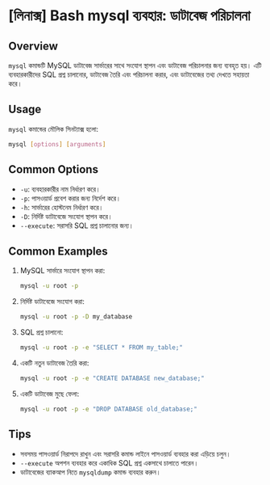 # [লিনাক্স] Bash mysql ব্যবহার: ডাটাবেজ পরিচালনা

## Overview
`mysql` কমান্ডটি MySQL ডাটাবেজ সার্ভারের সাথে সংযোগ স্থাপন এবং ডাটাবেজ পরিচালনার জন্য ব্যবহৃত হয়। এটি ব্যবহারকারীদের SQL প্রশ্ন চালানোর, ডাটাবেজ তৈরি এবং পরিচালনা করার, এবং ডাটাবেজের তথ্য দেখতে সহায়তা করে।

## Usage
`mysql` কমান্ডের মৌলিক সিনট্যাক্স হলো:

```bash
mysql [options] [arguments]
```

## Common Options
- `-u`: ব্যবহারকারীর নাম নির্ধারণ করে।
- `-p`: পাসওয়ার্ড প্রবেশ করার জন্য নির্দেশ করে। 
- `-h`: সার্ভারের হোস্টনেম নির্ধারণ করে।
- `-D`: নির্দিষ্ট ডাটাবেজে সংযোগ স্থাপন করে।
- `--execute`: সরাসরি SQL প্রশ্ন চালানোর জন্য।

## Common Examples
1. MySQL সার্ভারে সংযোগ স্থাপন করা:
   ```bash
   mysql -u root -p
   ```

2. নির্দিষ্ট ডাটাবেজে সংযোগ করা:
   ```bash
   mysql -u root -p -D my_database
   ```

3. SQL প্রশ্ন চালানো:
   ```bash
   mysql -u root -p -e "SELECT * FROM my_table;"
   ```

4. একটি নতুন ডাটাবেজ তৈরি করা:
   ```bash
   mysql -u root -p -e "CREATE DATABASE new_database;"
   ```

5. একটি ডাটাবেজ মুছে ফেলা:
   ```bash
   mysql -u root -p -e "DROP DATABASE old_database;"
   ```

## Tips
- সবসময় পাসওয়ার্ড নিরাপদে রাখুন এবং সরাসরি কমান্ড লাইনে পাসওয়ার্ড ব্যবহার করা এড়িয়ে চলুন।
- `--execute` অপশন ব্যবহার করে একাধিক SQL প্রশ্ন একসাথে চালাতে পারেন।
- ডাটাবেজের ব্যাকআপ নিতে `mysqldump` কমান্ড ব্যবহার করুন।